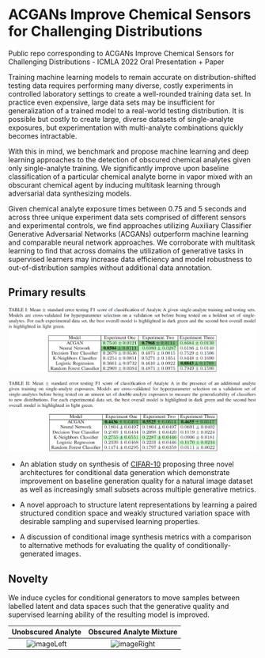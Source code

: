 # ACGANs Improve Chemical Sensors for Challenging Distributions
Public repo corresponding to ACGANs Improve Chemical Sensors for Challenging Distributions - ICMLA 2022 Oral Presentation + Paper

Training machine learning models to remain accurate on distribution-shifted testing data requires performing many diverse, costly experiments in controlled laboratory settings to create a well-rounded training data set. In practice even expensive, large data sets may be insufficient for generalization of a trained model to a real-world testing distribution. It is possible but costly to create large, diverse datasets of single-analyte exposures, but experimentation with multi-analyte combinations quickly becomes intractable.

With this in mind, we benchmark and propose machine learning and deep learning approaches to the detection of obscured chemical analytes given only single-analyte training. We significantly improve upon baseline classification of a particular chemical analyte borne in vapor mixed with an obscurant chemical agent by inducing multitask learning through adversarial data synthesizing models.

Given chemical analyte exposure times between 0.75 and 5 seconds and across three unique experiment data sets comprised of different sensors and experimental controls, we find approaches utilizing Auxiliary Classifier Generative Adversarial Networks (ACGANs) outperform machine learning and comparable neural network approaches. We corroborate with multitask learning to find that across domains the utilization of generative tasks in supervised learners may increase data efficiency and model robustness to out-of-distribution samples without additional data annotation.

## Primary results
![results table 1](imgs/table1.png)


![results table 2](imgs/table2.png)

- An ablation study on synthesis of [CIFAR-10](https://www.cs.toronto.edu/~kriz/cifar.html) proposing three novel architectures for conditional data generation which demonstrate improvement on baseline generation quality for a natural image dataset as well as increasingly small subsets across multiple generative metrics.

- A novel approach to structure latent representations by learning a paired structured condition space and weakly structured variation space with desirable sampling and supervised learning properties. 

- A discussion of conditional image synthesis metrics with a comparison to alternative methods for evaluating the quality of conditionally-generated images. 


## Novelty
We induce cycles for conditional generators to move samples between labelled latent and data spaces such that the generative quality and supervised learning ability of the resulting model is improved.

Unobscured Analyte             |  Obscured Analyte Mixture
:-------------------------:|:-------------------------:
![imageLeft](imgs/analyte_a.png)  |  ![imageRight](imgs/analyte_a_analyte_b.png)


